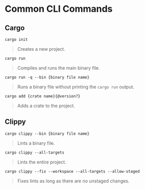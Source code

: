 # Common CLI Commands

## Cargo

`cargo init`

> Creates a new project.

`cargo run`

> Compiles and runs the main binary file.

`cargo run -q --bin {binary file name}`

> Runs a binary file without printing the `cargo run` output.

`cargo add {crate name}{@version?}`

> Adds a crate to the project.

## Clippy

`cargo clippy --bin {binary file name}`

> Lints a binary file.

`cargo clippy --all-targets`

> Lints the entire project.

`cargo clippy --fix --workspace --all-targets --allow-staged`

> Fixes lints as long as there are no unstaged changes.
